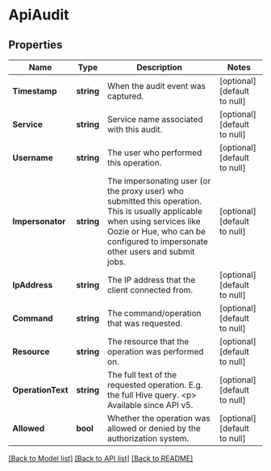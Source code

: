 # ApiAudit

## Properties
Name | Type | Description | Notes
------------ | ------------- | ------------- | -------------
**Timestamp** | **string** | When the audit event was captured. | [optional] [default to null]
**Service** | **string** | Service name associated with this audit. | [optional] [default to null]
**Username** | **string** | The user who performed this operation. | [optional] [default to null]
**Impersonator** | **string** | The impersonating user (or the proxy user) who submitted this operation. This is usually applicable when using services like Oozie or Hue, who can be configured to impersonate other users and submit jobs. | [optional] [default to null]
**IpAddress** | **string** | The IP address that the client connected from. | [optional] [default to null]
**Command** | **string** | The command/operation that was requested. | [optional] [default to null]
**Resource** | **string** | The resource that the operation was performed on. | [optional] [default to null]
**OperationText** | **string** | The full text of the requested operation. E.g. the full Hive query. &lt;p&gt; Available since API v5. | [optional] [default to null]
**Allowed** | **bool** | Whether the operation was allowed or denied by the authorization system. | [optional] [default to null]

[[Back to Model list]](../README.md#documentation-for-models) [[Back to API list]](../README.md#documentation-for-api-endpoints) [[Back to README]](../README.md)


